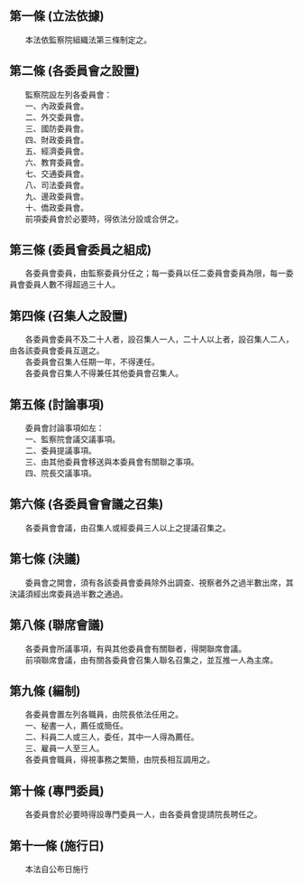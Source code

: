 第一條 (立法依據)
-----------------
　　本法依監察院組織法第三條制定之。  


第二條 (各委員會之設置)
-----------------------
　　監察院設左列各委員會：  
　　一、內政委員會。  
　　二、外交委員會。  
　　三、國防委員會。  
　　四、財政委員會。  
　　五、經濟委員會。  
　　六、教育委員會。  
　　七、交通委員會。  
　　八、司法委員會。  
　　九、邊政委員會。  
　　十、僑政委員會。  
　　前項委員會於必要時，得依法分設或合併之。  


第三條 (委員會委員之組成)
-------------------------
　　各委員會委員，由監察委員分任之；每一委員以任二委員會委員為限，每一委員會委員人數不得超過三十人。  


第四條 (召集人之設置)
---------------------
　　各委員會委員不及二十人者，設召集人一人，二十人以上者，設召集人二人，由各該委員會委員互選之。  
　　各委員會召集人任期一年，不得連任。  
　　各委員會召集人不得兼任其他委員會召集人。  


第五條 (討論事項)
-----------------
　　委員會討論事項如左：  
　　一、監察院會議交議事項。  
　　二、委員提議事項。  
　　三、由其他委員會移送與本委員會有關聯之事項。  
　　四、院長交議事項。  


第六條 (各委員會會議之召集)
---------------------------
　　各委員會會議，由召集人或經委員三人以上之提議召集之。  


第七條 (決議)
-------------
　　委員會之開會，須有各該委員會委員除外出調查、視察者外之過半數出席，其決議須經出席委員過半數之通過。  


第八條 (聯席會議)
-----------------
　　各委員會所議事項，有與其他委員會有關聯者，得開聯席會議。  
　　前項聯席會議，由有關各委員會召集人聯名召集之，並互推一人為主席。  


第九條 (編制)
-------------
　　各委員會置左列各職員，由院長依法任用之。  
　　一、秘書一人，薦任或簡任。  
　　二、科員二人或三人，委任，其中一人得為薦任。  
　　三、雇員一人至三人。  
　　各委員會職員，得視事務之繁簡，由院長相互調用之。  


第十條 (專門委員)
-----------------
　　各委員會於必要時得設專門委員一人，由各委員會提請院長聘任之。  


第十一條 (施行日)
-----------------
　　本法自公布日施行